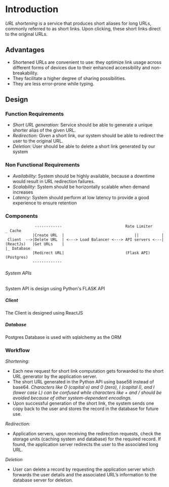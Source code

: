 # Introduction 

*URL shortening* is a service that produces short aliases for long URLs, commonly referred to as short links. Upon clicking, these short links direct to the original URLs. 

## Advantages

- Shortened URLs are convenient to use: they optimize link usage across different forms of devices due to their enhanced accessibility and non-breakability.
- They facilitate a higher degree of sharing possibilities.
- They are less error-prone while typing.

## Design 

### Function Requirements

- *Short URL generation:* Service should be able to generate a unique shorter alias of the given URL.
- *Redirection:* Given a short link, our system should be able to redirect the user to the original URL.
- *Deletion:* User should be able to delete a short link generated by our system

### Non Functional Requirements

- *Availability:* System should be highly available, because a downtime would result in URL redirection failures. 
- *Scalability:* System should be horizontally scalable when demand increases
- *Latency:* System should perform at low latency to provide a good experience to ensure retention

### Components
```
             ------------                            Rate Limiter     _ Cache
            |Create URL  |                               ||          |  
 Client  -->|Delete URL  | <---> Load Balancer <---> API servers <---| 
(ReactJs)   |Get URLs    |                                           |_ Database        
            |Redirect URL|                           (Flask API)       (Postgres)
            -------------                                     
```
###### System APIs

System API is design using Python's FLASK API

##### Client

The Client is designed using ReactJS

##### Database

Postgres Database is used with sqlalchemy as the ORM

### Workflow

*Shortening:*  
- Each new request for short link computation gets forwarded to the short URL generator by the application server.
- The short URL generated in the Python API using base58 instead of base64.
*Characters like O (capital o) and 0 (zero), I (capital I), and l (lower case L) can be confused while characters like + and / should be avoided because of other system-dependent encodings.*
- Upon successful generation of the short link, the system sends one copy back to the user and stores the record in the database for future use.

*Redirection:* 
- Application servers, upon receiving the redirection requests, check the storage units (caching system and database) for the required record. If found, the application server redirects the user to the associated long URL.

*Deletion* 
- User can delete a record by requesting the application server which forwards the user details and the associated URL’s information to the database server for deletion.


